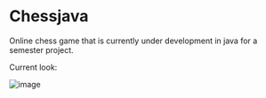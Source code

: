 # Chessjava
Online chess game that is currently under development in java for a semester project.


Current look:

![image](https://github.com/KaganBaldiran/Chessjava/assets/80681941/586ad4f5-5607-4b42-bee3-6238148f79ed)
